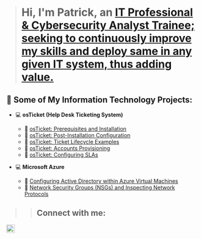 ><h1>Hi, I'm Patrick, an <a href="www.linkedin.com/in/patrick-igwilo-6884b12a4">IT Professional & Cybersecurity Analyst Trainee; seeking to continuously improve my skills and deploy same in any given IT system, thus adding value.</a></h1>

<h2> 💼 Some of My Information Technology Projects:</h2>

- 💻 <b>osTicket (Help Desk Ticketing System)</b>
  - 📂 [osTicket: Prerequisites and Installation](https://github.com/patrickoigwilo/osticket-prereqs)
  - 📂 [osTicket: Post-Installation Configuration](https://github.com/patrickoigwilo/post-install-config)
  - 📂 [osTicket: Ticket Lifecycle Examples](https://github.com/patrickoigwilo/ticket-lifecycle)
  - 📂 [osTicket: Accounts Provisioning](https://github.com/patrickoigwilo/accounts-provisioning)
  - 📂 [osTicket: Configuring SLAs](https://github.com/patrickoigwilo/configuring-slas)
 
    
- 💻 <b>Microsoft Azure</b>
  - 📂 [Configuring Active Directory within Azure Virtual Machines](https://github.com/patrickoigwilo/configure-ad)
  - 📂 [Network Security Groups (NSGs) and Inspecting Network Protocols](https://github.com/patrickoigwilo/azure-network-protocols)

>><h2>Connect with me:</h2>

[<img align="left" alt="Josh | LinkedIn" width="22px" src="https://cdn.jsdelivr.net/npm/simple-icons@v3/icons/linkedin.svg" />][linkedin]


[linkedin]: www.linkedin.com/in/patrick-igwilo-6884b12a4
